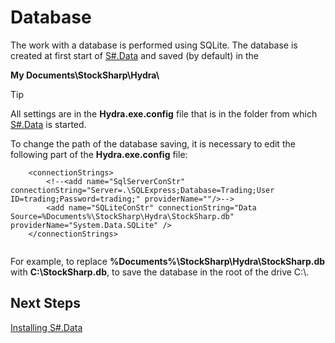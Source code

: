 # Database

The work with a database is performed using SQLite. The database is created at first start of [S\#.Data](Hydra.md) and saved (by default) in the

**My Documents\\StockSharp\\Hydra\\**

> [!TIP]
> All settings are in the **Hydra.exe.config** file that is in the folder from which [S\#.Data](Hydra.md) is started.

To change the path of the database saving, it is necessary to edit the following part of the **Hydra.exe.config** file:

```none
	<connectionStrings>
		<!--<add name="SqlServerConStr" connectionString="Server=.\SQLExpress;Database=Trading;User ID=trading;Password=trading;" providerName=""/>-->
		<add name="SQLiteConStr" connectionString="Data Source=%Documents%\StockSharp\Hydra\StockSharp.db" providerName="System.Data.SQLite" />
	</connectionStrings>
		
```

For example, to replace **%Documents%\\StockSharp\\Hydra\\StockSharp.db** with **C:\\StockSharp.db**, to save the database in the root of the drive C:\\.

## Next Steps

[Installing S\#.Data](HydraUsing.md)
